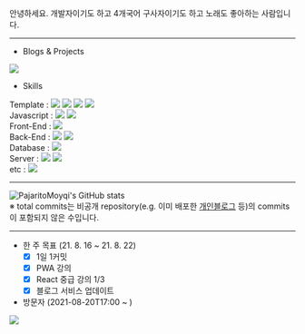 안녕하세요. 개발자이기도 하고 4개국어 구사자이기도 하고 노래도 좋아하는 사람입니다.

***


- Blogs & Projects

<a href="https://www.pajaritoprojects.com"><img src="https://img.shields.io/static/v1?label=Blog&message=Pajarito Projects Blog&color=<COLOR>"/></a>


- Skills

Template : 
<img src="https://img.shields.io/badge/HTML5-E34F26?style=flat-square&logo=HTML5&logoColor=white"/></a>
<img src="https://img.shields.io/badge/EJS-b4ca65?style=flat-square&logoColor=white"/></a>
<img src="https://img.shields.io/badge/CSS3-1572B6?style=flat-square&logo=CSS3&logoColor=white"/></a>
<img src="https://img.shields.io/badge/Bootstrap-7952B3?style=flat-square&logo=Bootstrap&logoColor=white"/></a>
<br>
Javascript : 
<img src="https://img.shields.io/badge/Javascript-F7DF1E?style=flat-square&logo=JavaScript&logoColor=white"/></a>
<img src="https://img.shields.io/badge/D3.js-F9A03C?style=flat-square&logo=D3.js&logoColor=white"/></a>
<br>
Front-End : 
<img src="https://img.shields.io/badge/React-61DAFB?style=flat-square&logo=React&logoColor=white"/></a>
<br>
Back-End :
<img src="https://img.shields.io/badge/Node.js-339933?style=flat-square&logo=Node.js&logoColor=white"/></a>
<img src="https://img.shields.io/badge/Express-000000?style=flat-square&logo=Express&logoColor=white"/></a>
<br>
Database : 
<img src="https://img.shields.io/badge/MongoDB-47A248?style=flat-square&logo=MongoDB&logoColor=white"/></a>
<br>
Server : 
<img src="https://img.shields.io/badge/Linux-FCC624?style=flat-square&logo=Linux&logoColor=white"/></a>
<img src="https://img.shields.io/badge/NGINX-009639?style=flat-square&logo=NGINX&logoColor=white"/></a>
<br>
etc : 
<img src="https://img.shields.io/badge/PWA-354A78?style=flat-square&logoColor=white"/></a>

***

![PajaritoMoyqi's GitHub stats](https://github-readme-stats.vercel.app/api?username=PajaritoMoyqi&show_icons=true&theme=radical)
<br>
&#8251; total commits는 비공개 repository(e.g. 이미 배포한 [개인블로그](http://www.pajaritoprojects.com "작은새 블로그") 등)의 commits이 포함되지 않은 수입니다.

***

- 한 주 목표 (21. 8. 16 ~ 21. 8. 22)
  - [x] 1일 1커밋
  - [x] PWA 강의
  - [x] React 중급 강의 1/3
  - [x] 블로그 서비스 업데이트

- 방문자 (2021-08-20T17:00 ~ )

<a href="https://hits.seeyoufarm.com"><img src="https://hits.seeyoufarm.com/api/count/incr/badge.svg?url=https%3A%2F%2Fgithub.com%2FPajaritoMoyqi&count_bg=%2379C83D&title_bg=%23555555&icon=&icon_color=%23E7E7E7&title=hits&edge_flat=false"/></a>
